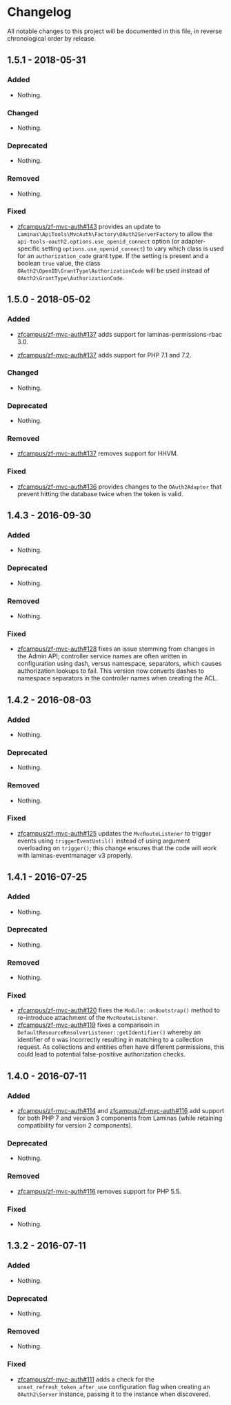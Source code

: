 # Changelog

All notable changes to this project will be documented in this file, in reverse chronological order by release.

## 1.5.1 - 2018-05-31

### Added

- Nothing.

### Changed

- Nothing.

### Deprecated

- Nothing.

### Removed

- Nothing.

### Fixed

- [zfcampus/zf-mvc-auth#143](https://github.com/zfcampus/zf-mvc-auth/pull/143) provides an update to `Laminas\ApiTools\MvcAuth\Factory\OAuth2ServerFactory` to allow the `api-tools-oauth2.options.use_openid_connect`
  option (or adapter-specific setting `options.use_openid_connect`) to vary which class is used for an
  `authorization_code` grant type. If the setting is present and a boolean `true` value, the class
  `OAuth2\OpenID\GrantType\AuthorizationCode` will be used instead of `OAuth2\GrantType\AuthorizationCode`.

## 1.5.0 - 2018-05-02

### Added

- [zfcampus/zf-mvc-auth#137](https://github.com/zfcampus/zf-mvc-auth/pull/137) adds support for laminas-permissions-rbac 3.0.

- [zfcampus/zf-mvc-auth#137](https://github.com/zfcampus/zf-mvc-auth/pull/137) adds support for PHP 7.1 and 7.2.

### Changed

- Nothing.

### Deprecated

- Nothing.

### Removed

- [zfcampus/zf-mvc-auth#137](https://github.com/zfcampus/zf-mvc-auth/pull/137) removes support for HHVM.

### Fixed

- [zfcampus/zf-mvc-auth#136](https://github.com/zfcampus/zf-mvc-auth/pull/136) provides changes to the `OAuth2Adapter` that prevent hitting
  the database twice when the token is valid.

## 1.4.3 - 2016-09-30

### Added

- Nothing.

### Deprecated

- Nothing.

### Removed

- Nothing.

### Fixed

- [zfcampus/zf-mvc-auth#128](https://github.com/zfcampus/zf-mvc-auth/pull/128) fixes an issue
  stemming from changes in the Admin API; controller service names are often
  written in configuration using dash, versus namespace, separators, which
  causes authorization lookups to fail. This version now converts dashes to
  namespace separators in the controller names when creating the ACL.

## 1.4.2 - 2016-08-03

### Added

- Nothing.

### Deprecated

- Nothing.

### Removed

- Nothing.

### Fixed

- [zfcampus/zf-mvc-auth#125](https://github.com/zfcampus/zf-mvc-auth/pull/125) updates the
  `MvcRouteListener` to trigger events using `triggerEventUntil()` instead
  of using argument overloading on `trigger()`; this change ensures that the
  code will work with laminas-eventmanager v3 properly.

## 1.4.1 - 2016-07-25

### Added

- Nothing.

### Deprecated

- Nothing.

### Removed

- Nothing.

### Fixed

- [zfcampus/zf-mvc-auth#120](https://github.com/zfcampus/zf-mvc-auth/pull/120) fixes the
  `Module::onBootstrap()` method to re-introduce attachment of the
  `MvcRouteListener`.
- [zfcampus/zf-mvc-auth#119](https://github.com/zfcampus/zf-mvc-auth/pull/119) fixes a comparisoin
  in `DefaultResourceResolverListener::getIdentifier()` whereby an identifier of
  `0` was incorrectly resulting in matching to a collection request. As
  collections and entities often have different permissions, this could lead to
  potential false-positiive authorization checks.

## 1.4.0 - 2016-07-11

### Added

- [zfcampus/zf-mvc-auth#114](https://github.com/zfcampus/zf-mvc-auth/pull/114) and
  [zfcampus/zf-mvc-auth#116](https://github.com/zfcampus/zf-mvc-auth/pull/116) add support for both
  PHP 7 and version 3 components from Laminas (while retaining
  compatibility for version 2 components).

### Deprecated

- Nothing.

### Removed

- [zfcampus/zf-mvc-auth#116](https://github.com/zfcampus/zf-mvc-auth/pull/116) removes support for
  PHP 5.5.

### Fixed

- Nothing.

## 1.3.2 - 2016-07-11

### Added

- Nothing.

### Deprecated

- Nothing.

### Removed

- Nothing.

### Fixed

- [zfcampus/zf-mvc-auth#111](https://github.com/zfcampus/zf-mvc-auth/pull/111) adds a check for the
  `unset_refresh_token_after_use` configuration flag when creating an
  `OAuth2\Server` instance, passing it to the instance when discovered.
